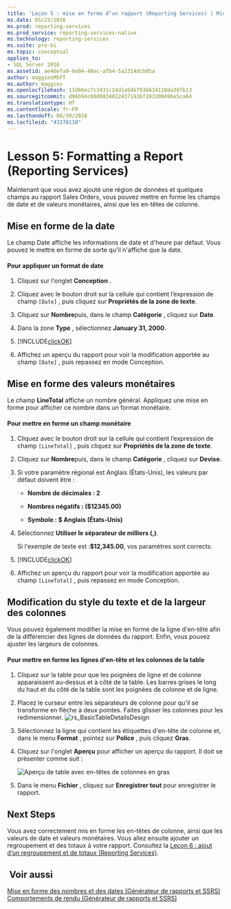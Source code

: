```yaml
---
title: 'Leçon 5 : mise en forme d’un rapport (Reporting Services) | Microsoft Docs'
ms.date: 05/23/2016
ms.prod: reporting-services
ms.prod_service: reporting-services-native
ms.technology: reporting-services
ms.suite: pro-bi
ms.topic: conceptual
applies_to:
- SQL Server 2016
ms.assetid: ae46efa9-6e04-48ec-afb4-5a2314dcb05a
author: maggiesMSFT
ms.author: maggies
ms.openlocfilehash: 11d66ec7c3431c24d1a54bf93b634110da38fb13
ms.sourcegitcommit: d96b94c60d88340224371926f283200496a5ca64
ms.translationtype: HT
ms.contentlocale: fr-FR
ms.lasthandoff: 08/30/2018
ms.locfileid: "43270110"
---
```

# <a name="lesson-5-formatting-a-report-reporting-services"></a>Lesson 5: Formatting a Report (Reporting Services)
Maintenant que vous avez ajouté une région de données et quelques champs au rapport Sales Orders, vous pouvez mettre en forme les champs de date et de valeurs monétaires, ainsi que les en-têtes de colonne.  
  
## <a name="bkmk_format_date"></a>Mise en forme de la date  
Le champ Date affiche les informations de date et d'heure par défaut. Vous pouvez le mettre en forme de sorte qu'il n'affiche que la date.  
  
#### <a name="to-format-a-date-field"></a>Pour appliquer un format de date  
  
1.  Cliquez sur l'onglet **Conception** .  
  
2.  Cliquez avec le bouton droit sur la cellule qui contient l’expression de champ `[Date]` , puis cliquez sur **Propriétés de la zone de texte**.  
  
3.  Cliquez sur **Nombre**puis, dans le champ **Catégorie** , cliquez sur **Date**.  
  
4.  Dans la zone **Type** , sélectionnez **January 31, 2000**.  
  
5.  [!INCLUDE[clickOK](../includes/clickok-md.md)]  
  
6.  Affichez un aperçu du rapport pour voir la modification apportée au champ `[Date]` , puis repassez en mode Conception.  
  
## <a name="bkmk_format_currency"></a>Mise en forme des valeurs monétaires  
Le champ **LineTotal** affiche un nombre général. Appliquez une mise en forme pour afficher ce nombre dans un format monétaire.  
  
#### <a name="to-format-a-currency-field"></a>Pour mettre en forme un champ monétaire  
  
1.  Cliquez avec le bouton droit sur la cellule qui contient l’expression de champ `[LineTotal]` , puis cliquez sur **Propriétés de la zone de texte**.  
  
2.  Cliquez sur **Nombre**puis, dans le champ **Catégorie** , cliquez sur **Devise**.  
  
3.  Si votre paramètre régional est Anglais (États-Unis), les valeurs par défaut doivent être :  
  
    -   **Nombre de décimales : 2**  
  
    -   **Nombres négatifs : ($12345.00)**  
  
    -   **Symbole : $ Anglais (États-Unis)**  
  
4.  Sélectionnez **Utiliser le séparateur de milliers (,)**.  
  
    Si l'exemple de texte est :**$12,345.00**, vos paramètres sont corrects.  
  
5.  [!INCLUDE[clickOK](../includes/clickok-md.md)]  
  
6.  Affichez un aperçu du rapport pour voir la modification apportée au champ `[LineTotal]` , puis repassez en mode Conception.  
  
## <a name="bkmk_change_textstyle"></a>Modification du style du texte et de la largeur des colonnes  
Vous pouvez également modifier la mise en forme de la ligne d'en-tête afin de la différencier des lignes de données du rapport. Enfin, vous pouvez ajuster les largeurs de colonnes.  
  
#### <a name="to-format-header-rows-and-table-columns"></a>Pour mettre en forme les lignes d'en-tête et les colonnes de la table  
  
1.  Cliquez sur la table pour que les poignées de ligne et de colonne apparaissent au-dessus et à côté de la table. Les barres grises le long du haut et du côté de la table sont les poignées de colonne et de ligne.  
       
  
2.  Placez le curseur entre les séparateurs de colonne pour qu'il se transforme en flèche à deux pointes. Faites glisser les colonnes pour les redimensionner.
 ![rs_BasicTableDetailsDesign](../reporting-services/media/rs-basictabledetailsdesign.png)   
  
3.  Sélectionnez la ligne qui contient les étiquettes d'en-tête de colonne et, dans le menu **Format** , pointez sur **Police** , puis cliquez **Gras**.  
  
4.  Cliquez sur l'onglet **Aperçu** pour afficher un aperçu du rapport. Il doit se présenter comme suit :  
  
    ![Aperçu de table avec en-têtes de colonnes en gras](../reporting-services/media/rs-basictabledetailsformattedpreview.png "Aperçu de table avec en-têtes de colonnes en gras")  
  
5.  Dans le menu **Fichier** , cliquez sur **Enregistrer tout** pour enregistrer le rapport.  
  
## <a name="next-steps"></a>Next Steps  
Vous avez correctement mis en forme les en-têtes de colonne, ainsi que les valeurs de date et valeurs monétaires. Vous allez ensuite ajouter un regroupement et des totaux à votre rapport. Consultez la [Leçon 6 : ajout d’un regroupement et de totaux &#40;Reporting Services&#41;](../reporting-services/lesson-6-adding-grouping-and-totals-reporting-services.md).  
  
## <a name="see-also"></a> Voir aussi  
[Mise en forme des nombres et des dates &#40;Générateur de rapports et SSRS&#41;](../reporting-services/report-design/formatting-numbers-and-dates-report-builder-and-ssrs.md)  
[Comportements de rendu &#40;Générateur de rapports et SSRS&#41;](../reporting-services/report-design/rendering-behaviors-report-builder-and-ssrs.md)  
  
  
  

